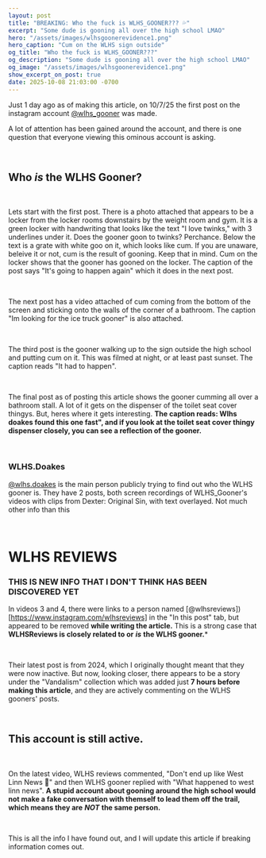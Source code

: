 ```yaml
---
layout: post
title: "BREAKING: Who the fuck is WLHS_GOONER??? 💦"
excerpt: "Some dude is gooning all over the high school LMAO"
hero: "/assets/images/wlhsgoonerevidence1.png"
hero_caption: "Cum on the WLHS sign outside"
og_title: "Who the fuck is WLHS_GOONER???"
og_description: "Some dude is gooning all over the high school LMAO"
og_image: "/assets/images/wlhsgoonerevidence1.png"
show_excerpt_on_post: true
date: 2025-10-08 21:03:00 -0700
---
```


Just 1 day ago as of making this article, on 10/7/25 the first post on the instagram account [@wlhs_gooner](https://www.instagram.com/wlhs_gooner) was made. 

A lot of attention has been gained around the account, and there is one question that everyone viewing this ominous account is asking. 

<br>

## **Who** ***is*** the WLHS Gooner?

<br>

Lets start with the first post. There is a photo attached that appears to be a locker from the locker rooms downstairs by the weight room and gym. It is a green locker with handwriting that looks like the text "I love twinks," with 3 underlines under it. Does the gooner goon to twinks? Perchance. Below the text is a grate with white goo on it, which looks like cum. If you are unaware, beleive it or not, cum is the result of gooning. Keep that in mind. Cum on the locker shows that the gooner has gooned on the locker. The caption of the post says "It's going to happen again" which it does in the next post.

<br>

The next post has a video attached of cum coming from the bottom of the screen and sticking onto the walls of the corner of a bathroom. The caption "Im looking for the ice truck gooner" is also attached.

<br>

The third post is the gooner walking up to the sign outside the high school and putting cum on it. This was filmed at night, or at least past sunset. The caption reads "It had to happen".

<br>

The final post as of posting this article shows the gooner cumming all over a bathroom stall. A lot of it gets on the dispenser of the toilet seat cover thingys. But, heres where it gets interesting. **The caption reads: Wlhs doakes found this one fast", and if you look at the toilet seat cover thingy dispenser closely, you can see a reflection of the gooner.**

<br>

### WLHS.Doakes

[@wlhs.doakes](https://www.instagram.com/wlhs.doakes) is the main person publicly trying to find out who the WLHS gooner is. They have 2 posts, both screen recordings of WLHS_Gooner's videos with clips from Dexter: Original Sin, with text overlayed. Not much other info than this

<br>

# WLHS REVIEWS
### THIS IS NEW INFO THAT I DON'T THINK HAS BEEN DISCOVERED YET

In videos 3 and 4, there were links to a person named [@wlhsreviews])[https://www.instagram.com/wlhsreviews] in the "In this post" tab, but appeared to be removed **while writing the article.** This is a strong case that **WLHSReviews is closely related to or** ***is*** **the WLHS gooner.***

<br>

Their latest post is from 2024, which I originally thought meant that they were now inactive. But now, looking closer, there appears to be a story under the "Vandalism" collection which was added just **7 hours before making this article**, and they are actively commenting on the WLHS gooners' posts.

<br>

## This account is still active.

<br>

On the latest video, WLHS reviews commented, "Don't end up like West Linn News 🙏" and then WLHS gooner replied with "What happened to west linn news". **A stupid account about gooning around the high school would not make a fake conversation with themself to lead them off the trail, which means they are** ***NOT*** **the same person.**

<br>

This is all the info I have found out, and I will update this article if breaking information comes out.

